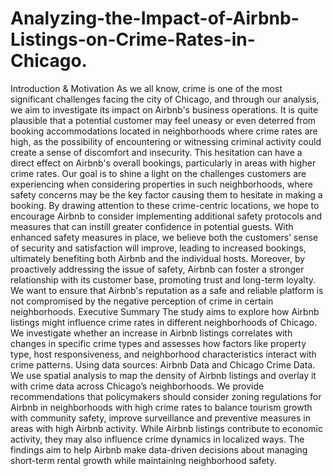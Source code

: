 # Analyzing-the-Impact-of-Airbnb-Listings-on-Crime-Rates-in-Chicago.
Introduction & Motivation
As we all know, crime is one of the most significant challenges facing the city of Chicago, and through our analysis, we aim to investigate its impact on Airbnb's business operations. It is quite plausible that a potential customer may feel uneasy or even deterred from booking accommodations located in neighborhoods where crime rates are high, as the possibility of encountering or witnessing criminal activity could create a sense of discomfort and insecurity. This hesitation can have a direct effect on Airbnb's overall bookings, particularly in areas with higher crime rates. Our goal is to shine a light on the challenges customers are experiencing when considering properties in such neighborhoods, where safety concerns may be the key factor causing them to hesitate in making a booking. By drawing attention to these crime-centric locations, we hope to encourage Airbnb to consider implementing additional safety protocols and measures that can instill greater confidence in potential guests. With enhanced safety measures in place, we believe both the customers’ sense of security and satisfaction will improve, leading to increased bookings, ultimately benefiting both Airbnb and the individual hosts. Moreover, by proactively addressing the issue of safety, Airbnb can foster a stronger relationship with its customer base, promoting trust and long-term loyalty. We want to ensure that Airbnb's reputation as a safe and reliable platform is not compromised by the negative perception of crime in certain neighborhoods.
Executive Summary
The study aims to explore how Airbnb listings might influence crime rates in different neighborhoods of Chicago. We investigate whether an increase in Airbnb listings correlates with changes in specific crime types and assesses how factors like property type, host responsiveness, and neighborhood characteristics interact with crime patterns. Using data sources: Airbnb Data and Chicago Crime Data. We use spatial analysis to map the density of Airbnb listings and overlay it with crime data across Chicago’s neighborhoods. We provide recommendations that policymakers should consider zoning regulations for Airbnb in neighborhoods with high crime rates to balance tourism growth with community safety, improve surveillance and preventive measures in areas with high Airbnb activity. While Airbnb listings contribute to economic activity, they may also influence crime dynamics in localized ways. The findings aim to help Airbnb make data-driven decisions about managing short-term rental growth while maintaining neighborhood safety.
